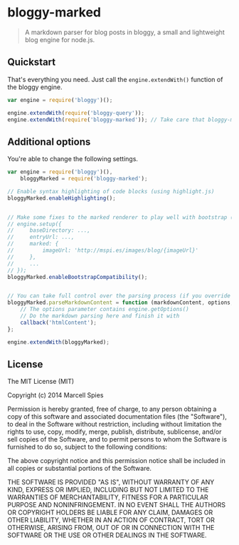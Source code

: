 # bloggy-marked

> A markdown parser for blog posts in bloggy, a small and lightweight blog engine for node.js.

## Quickstart

That's everything you need. Just call the `engine.extendWith()` function of the bloggy engine.

```Javascript
var engine = require('bloggy')();

engine.extendWith(require('bloggy-query'));
engine.extendWith(require('bloggy-marked')); // Take care that bloggy-marked currently depends on bloggy-query
```

## Additional options

You're able to change the following settings.

```Javascript
var engine = require('bloggy')(),
    bloggyMarked = require('bloggy-marked');

// Enable syntax highlighting of code blocks (using highlight.js)
bloggyMarked.enableHighlighting();


// Make some fixes to the marked renderer to play well with bootstrap (add table class and fix image path)
// engine.setup({
//     baseDirectory: ...,
//     entryUrl: ...,
//     marked: {
//         imageUrl: 'http://mspi.es/images/blog/{imageUrl}'
//     },
//     ...
// });
bloggyMarked.enableBootstrapCompatibility();


// You can take full control over the parsing process (if you override this function, the two methods above aren't used)
bloggyMarked.parseMarkdownContent = function (markdownContent, options, callback) {
    // The options parameter contains engine.getOptions()
    // Do the markdown parsing here and finish it with
    callback('htmlContent');
};

engine.extendWith(bloggyMarked);

```

License
-------

The MIT License (MIT)

Copyright (c) 2014 Marcell Spies

Permission is hereby granted, free of charge, to any person obtaining a copy
of this software and associated documentation files (the "Software"), to deal
in the Software without restriction, including without limitation the rights
to use, copy, modify, merge, publish, distribute, sublicense, and/or sell
copies of the Software, and to permit persons to whom the Software is
furnished to do so, subject to the following conditions:

The above copyright notice and this permission notice shall be included in
all copies or substantial portions of the Software.

THE SOFTWARE IS PROVIDED "AS IS", WITHOUT WARRANTY OF ANY KIND, EXPRESS OR
IMPLIED, INCLUDING BUT NOT LIMITED TO THE WARRANTIES OF MERCHANTABILITY,
FITNESS FOR A PARTICULAR PURPOSE AND NONINFRINGEMENT. IN NO EVENT SHALL THE
AUTHORS OR COPYRIGHT HOLDERS BE LIABLE FOR ANY CLAIM, DAMAGES OR OTHER
LIABILITY, WHETHER IN AN ACTION OF CONTRACT, TORT OR OTHERWISE, ARISING FROM,
OUT OF OR IN CONNECTION WITH THE SOFTWARE OR THE USE OR OTHER DEALINGS IN
THE SOFTWARE.